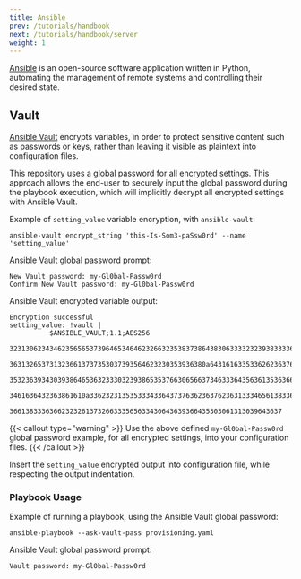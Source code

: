```yaml
---
title: Ansible
prev: /tutorials/handbook
next: /tutorials/handbook/server
weight: 1
---
```


[Ansible](https://docs.ansible.com) is an open-source software application written in Python, automating the management of remote systems and controlling their desired state.

<!--more-->

## Vault

[Ansible Vault](https://docs.ansible.com/ansible/latest/vault_guide/vault.html) encrypts variables, in order to protect sensitive content such as passwords or keys, rather than leaving it visible as plaintext into configuration files.

This repository uses a global password for all encrypted settings. This approach allows the end-user to securely input the global password during the playbook execution, which will implicitly decrypt all encrypted settings with Ansible Vault.

Example of `setting_value` variable encryption, with `ansible-vault`:

```shell
ansible-vault encrypt_string 'this-Is-Som3-paSsw0rd' --name 'setting_value'
```

Ansible Vault global password prompt:

```shell
New Vault password: my-Gl0bal-Passw0rd
Confirm New Vault password: my-Gl0bal-Passw0rd
```

Ansible Vault encrypted variable output:

```shell
Encryption successful
setting_value: !vault |
          $ANSIBLE_VAULT;1.1;AES256
          32313062343462356565373964653464623266323538373864383063333232393833336163343436
          3631326537313236613737353037393564623230353936380a643161633533626236376630353864
          35323639343039386465363233303239386535376630656637346333643563613536366631373466
          3461636432363861610a336232313535333433643737636236376236313334656138336335616262
          36613833363662323261373266333565633430643639366435303061313039643637
```

{{< callout type="warning" >}}
  Use the above defined `my-Gl0bal-Passw0rd` global password example, for all encrypted settings, into your configuration files.
{{< /callout >}}

Insert the `setting_value` encrypted output into configuration file, while respecting the output indentation.

### Playbook Usage

Example of running a playbook, using the Ansible Vault global password:

```shell
ansible-playbook --ask-vault-pass provisioning.yaml
```

Ansible Vault global password prompt:

```shell
Vault password: my-Gl0bal-Passw0rd
```
